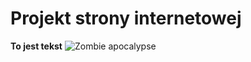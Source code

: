 # Projekt strony internetowej
**To jest tekst**
![Zombie apocalypse](/home/jjedrzejczak/Dokumenty/zomb.png)
